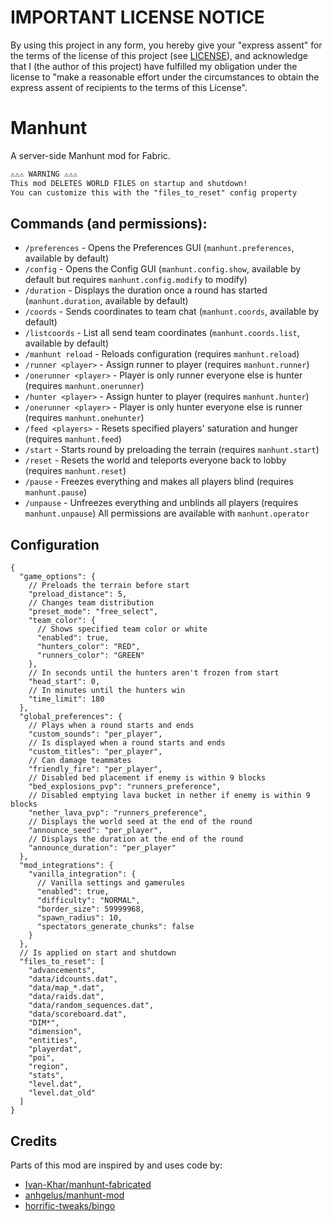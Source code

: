 # IMPORTANT LICENSE NOTICE
By using this project in any form, you hereby give your "express assent" for the terms of the license of this project (see [LICENSE](https://raw.githubusercontent.com/Libreh/Manhunt/refs/heads/main/LICENSE)), and acknowledge that I (the author of this project) have fulfilled my obligation under the license to "make a reasonable effort under the circumstances to obtain the express assent of recipients to the terms of this License".
 
# Manhunt
A server-side Manhunt mod for Fabric.

```txt
⚠️⚠️⚠️ WARNING ⚠️⚠️⚠️
This mod DELETES WORLD FILES on startup and shutdown!
You can customize this with the "files_to_reset" config property
```

## Commands (and permissions):
- `/preferences` - Opens the Preferences GUI (`manhunt.preferences`, available by default)
- `/config` - Opens the Config GUI (`manhunt.config.show`, available by default but requires `manhunt.config.modify` to modify)
- `/duration` - Displays the duration once a round has started (`manhunt.duration`, available by default)
- `/coords` - Sends coordinates to team chat (`manhunt.coords`, available by default)
- `/listcoords` - List all send team coordinates (`manhunt.coords.list`, available by default)
- `/manhunt reload` - Reloads configuration (requires `manhunt.reload`)
- `/runner <player>` - Assign runner to player (requires `manhunt.runner`)
- `/onerunner <player>` - Player is only runner everyone else is hunter (requires `manhunt.onerunner`)
- `/hunter <player>` - Assign hunter to player (requires `manhunt.hunter`)
- `/onerunner <player>` - Player is only hunter everyone else is runner (requires `manhunt.onehunter`)
- `/feed <players>` - Resets specified players' saturation and hunger (requires `manhunt.feed`)
- `/start` - Starts round by preloading the terrain (requires `manhunt.start`)
- `/reset` - Resets the world and teleports everyone back to lobby (requires `manhunt.reset`)
- `/pause` - Freezes everything and makes all players blind (requires `manhunt.pause`)
- `/unpause` - Unfreezes everything and unblinds all players (requires `manhunt.unpause`)
All permissions are available with `manhunt.operator`

## Configuration
```json5
{
  "game_options": {
    // Preloads the terrain before start
    "preload_distance": 5,
    // Changes team distribution
    "preset_mode": "free_select",
    "team_color": {
      // Shows specified team color or white
      "enabled": true,
      "hunters_color": "RED",
      "runners_color": "GREEN"
    },
    // In seconds until the hunters aren't frozen from start
    "head_start": 0,
    // In minutes until the hunters win
    "time_limit": 180
  },
  "global_preferences": {
    // Plays when a round starts and ends
    "custom_sounds": "per_player",
    // Is displayed when a round starts and ends
    "custom_titles": "per_player",
    // Can damage teammates
    "friendly_fire": "per_player",
    // Disabled bed placement if enemy is within 9 blocks
    "bed_explosions_pvp": "runners_preference",
    // Disabled emptying lava bucket in nether if enemy is within 9 blocks
    "nether_lava_pvp": "runners_preference",
    // Displays the world seed at the end of the round
    "announce_seed": "per_player",
    // Displays the duration at the end of the round
    "announce_duration": "per_player"
  },
  "mod_integrations": {
    "vanilla_integration": {
      // Vanilla settings and gamerules
      "enabled": true,
      "difficulty": "NORMAL",
      "border_size": 59999968,
      "spawn_radius": 10,
      "spectators_generate_chunks": false
    }
  },
  // Is applied on start and shutdown
  "files_to_reset": [
    "advancements",
    "data/idcounts.dat",
    "data/map_*.dat",
    "data/raids.dat",
    "data/random_sequences.dat",
    "data/scoreboard.dat",
    "DIM*",
    "dimension",
    "entities",
    "playerdat",
    "poi",
    "region",
    "stats",
    "level.dat",
    "level.dat_old"
  ]
}
```

## Credits
Parts of this mod are inspired by and uses code by:
- [Ivan-Khar/manhunt-fabricated](https://github.com/Ivan-Khar/manhunt-fabricated)
- [anhgelus/manhunt-mod](https://github.com/anhgelus/manhunt-mod)
- [horrific-tweaks/bingo](https://gitlab.com/horrific-tweaks/bingo) 
